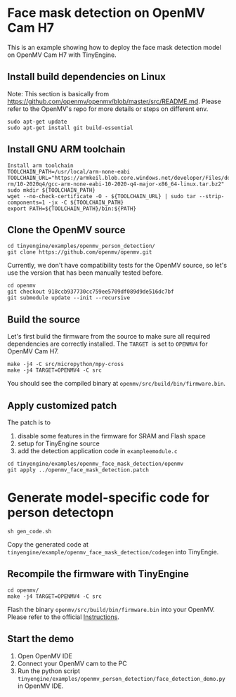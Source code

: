 # Face mask detection on OpenMV Cam H7

This is an example showing how to deploy the face mask detection model on OpenMV Cam H7 with TinyEngine.

## Install build dependencies on Linux

Note: This section is basically from https://github.com/openmv/openmv/blob/master/src/README.md. Please refer to the OpenMV's repo for more details or steps on different env.

```
sudo apt-get update
sudo apt-get install git build-essential
```

## Install GNU ARM toolchain

```
Install arm toolchain
TOOLCHAIN_PATH=/usr/local/arm-none-eabi
TOOLCHAIN_URL="https://armkeil.blob.core.windows.net/developer/Files/downloads/gnu-rm/10-2020q4/gcc-arm-none-eabi-10-2020-q4-major-x86_64-linux.tar.bz2"
sudo mkdir ${TOOLCHAIN_PATH}
wget --no-check-certificate -O - ${TOOLCHAIN_URL} | sudo tar --strip-components=1 -jx -C ${TOOLCHAIN_PATH}
export PATH=${TOOLCHAIN_PATH}/bin:${PATH}
```

## Clone the OpenMV source

```
cd tinyengine/examples/openmv_person_detection/
git clone https://github.com/openmv/openmv.git
```

Currently, we don't have compatibility tests for the OpenMV source, so let's use the version that has been manually tested before.

```
cd openmv
git checkout 918ccb937730cc759ee5709df089d9de516dc7bf
git submodule update --init --recursive
```

## Build the source

Let's first build the firmware from the source to make sure all required dependencies are correctly installed. The `TARGET `is set to `OPENMV4` for OpenMV Cam H7.

```
make -j4 -C src/micropython/mpy-cross
make -j4 TARGET=OPENMV4 -C src
```

You should see the compiled binary at `openmv/src/build/bin/firmware.bin`.

## Apply customized patch

The patch is to

1. disable some features in the firmware for SRAM and Flash space
1. setup for TinyEngine source
1. add the detection application code in `exampleemodule.c`

```
cd tinyengine/examples/openmv_face_mask_detection/openmv
git apply ../openmv_face_mask_detection.patch
```

# Generate model-specific code for person detectopn

```
sh gen_code.sh
```

Copy the generated code at `tinyengine/example/openmv_face_mask_detection/codegen` into TinyEngie.

## Recompile the firmware with TinyEngine

```
cd openmv/
make -j4 TARGET=OPENMV4 -C src
```

Flash the binary `openmv/src/build/bin/firmware.bin` into your OpenMV. Please refer to the official [Instructions](https://github.com/openmv/openmv/blob/master/src/README.md#flashing-the-firmware%5D).

## Start the demo

1. Open OpenMV IDE
1. Connect your OpenMV cam to the PC
1. Run the python script `tinyengine/examples/openmv_person_detection/face_detection_demo.py` in OpenMV IDE.
